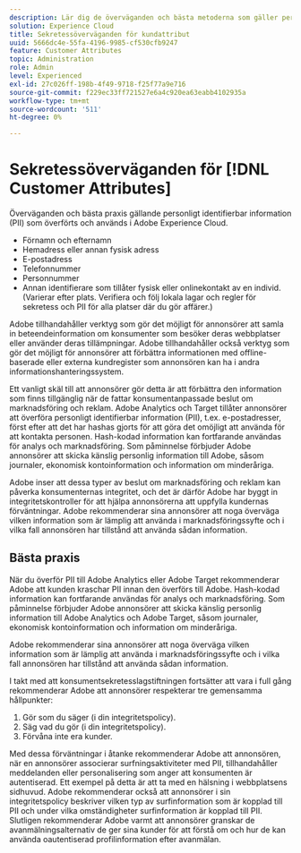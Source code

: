 ```yaml
---
description: Lär dig de överväganden och bästa metoderna som gäller personligt identifierbar information (PII) som överförts och används i Experience Cloud.
solution: Experience Cloud
title: Sekretessöverväganden för kundattribut
uuid: 5666dc4e-55fa-4196-9985-cf530cfb9247
feature: Customer Attributes
topic: Administration
role: Admin
level: Experienced
exl-id: 27c026ff-198b-4f49-9718-f25f77a9e716
source-git-commit: f229ec33ff721527e6a4c920ea63eabb4102935a
workflow-type: tm+mt
source-wordcount: '511'
ht-degree: 0%

---
```


# Sekretessöverväganden för [!DNL Customer Attributes]

Överväganden och bästa praxis gällande personligt identifierbar information (PII) som överförts och används i Adobe Experience Cloud.

* Förnamn och efternamn
* Hemadress eller annan fysisk adress
* E-postadress
* Telefonnummer
* Personnummer
* Annan identifierare som tillåter fysisk eller onlinekontakt av en individ. (Varierar efter plats. Verifiera och följ lokala lagar och regler för sekretess och PII för alla platser där du gör affärer.)

Adobe tillhandahåller verktyg som gör det möjligt för annonsörer att samla in beteendeinformation om konsumenter som besöker deras webbplatser eller använder deras tillämpningar. Adobe tillhandahåller också verktyg som gör det möjligt för annonsörer att förbättra informationen med offline-baserade eller externa kundregister som annonsören kan ha i andra informationshanteringssystem.

Ett vanligt skäl till att annonsörer gör detta är att förbättra den information som finns tillgänglig när de fattar konsumentanpassade beslut om marknadsföring och reklam. Adobe Analytics och Target tillåter annonsörer att överföra personligt identifierbar information (PII), t.ex. e-postadresser, först efter att det har hashas gjorts för att göra det omöjligt att använda för att kontakta personen. Hash-kodad information kan fortfarande användas för analys och marknadsföring. Som påminnelse förbjuder Adobe annonsörer att skicka känslig personlig information till Adobe, såsom journaler, ekonomisk kontoinformation och information om minderåriga.

Adobe inser att dessa typer av beslut om marknadsföring och reklam kan påverka konsumenternas integritet, och det är därför Adobe har byggt in integritetskontroller för att hjälpa annonsörerna att uppfylla kundernas förväntningar. Adobe rekommenderar sina annonsörer att noga överväga vilken information som är lämplig att använda i marknadsföringssyfte och i vilka fall annonsören har tillstånd att använda sådan information.

## Bästa praxis

När du överför PII till Adobe Analytics eller Adobe Target rekommenderar Adobe att kunden kraschar PII innan den överförs till Adobe. Hash-kodad information kan fortfarande användas för analys och marknadsföring. Som påminnelse förbjuder Adobe annonsörer att skicka känslig personlig information till Adobe Analytics och Adobe Target, såsom journaler, ekonomisk kontoinformation och information om minderåriga.

Adobe rekommenderar sina annonsörer att noga överväga vilken information som är lämplig att använda i marknadsföringssyfte och i vilka fall annonsören har tillstånd att använda sådan information.

I takt med att konsumentsekretesslagstiftningen fortsätter att vara i full gång rekommenderar Adobe att annonsörer respekterar tre gemensamma hållpunkter:

1. Gör som du säger (i din integritetspolicy).
1. Säg vad du gör (i din integritetspolicy).
1. Förvåna inte era kunder.

Med dessa förväntningar i åtanke rekommenderar Adobe att annonsören, när en annonsörer associerar surfningsaktiviteter med PII, tillhandahåller meddelanden eller personalisering som anger att konsumenten är autentiserad. Ett exempel på detta är att ta med en hälsning i webbplatsens sidhuvud. Adobe rekommenderar också att annonsörer i sin integritetspolicy beskriver vilken typ av surfinformation som är kopplad till PII och under vilka omständigheter surfinformation är kopplad till PII. Slutligen rekommenderar Adobe varmt att annonsörer granskar de avanmälningsalternativ de ger sina kunder för att förstå om och hur de kan använda oautentiserad profilinformation efter avanmälan.
